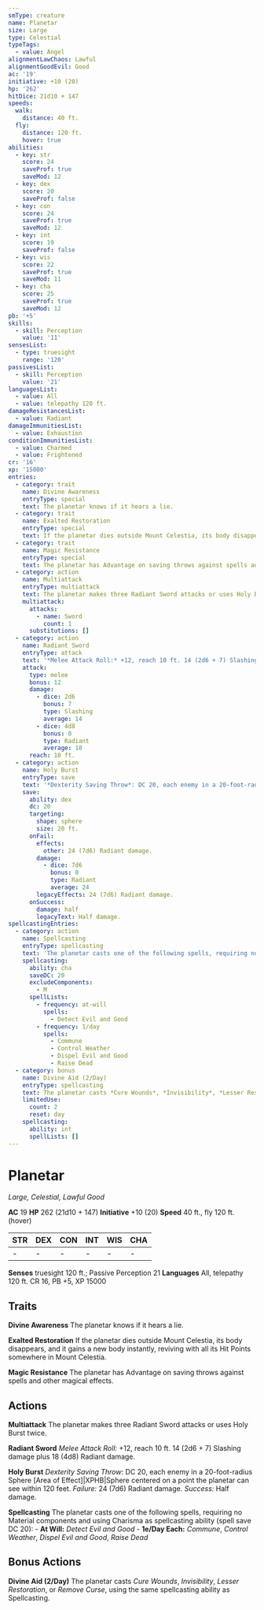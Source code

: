 ```yaml
---
smType: creature
name: Planetar
size: Large
type: Celestial
typeTags:
  - value: Angel
alignmentLawChaos: Lawful
alignmentGoodEvil: Good
ac: '19'
initiative: +10 (20)
hp: '262'
hitDice: 21d10 + 147
speeds:
  walk:
    distance: 40 ft.
  fly:
    distance: 120 ft.
    hover: true
abilities:
  - key: str
    score: 24
    saveProf: true
    saveMod: 12
  - key: dex
    score: 20
    saveProf: false
  - key: con
    score: 24
    saveProf: true
    saveMod: 12
  - key: int
    score: 19
    saveProf: false
  - key: wis
    score: 22
    saveProf: true
    saveMod: 11
  - key: cha
    score: 25
    saveProf: true
    saveMod: 12
pb: '+5'
skills:
  - skill: Perception
    value: '11'
sensesList:
  - type: truesight
    range: '120'
passivesList:
  - skill: Perception
    value: '21'
languagesList:
  - value: All
  - value: telepathy 120 ft.
damageResistancesList:
  - value: Radiant
damageImmunitiesList:
  - value: Exhaustion
conditionImmunitiesList:
  - value: Charmed
  - value: Frightened
cr: '16'
xp: '15000'
entries:
  - category: trait
    name: Divine Awareness
    entryType: special
    text: The planetar knows if it hears a lie.
  - category: trait
    name: Exalted Restoration
    entryType: special
    text: If the planetar dies outside Mount Celestia, its body disappears, and it gains a new body instantly, reviving with all its Hit Points somewhere in Mount Celestia.
  - category: trait
    name: Magic Resistance
    entryType: special
    text: The planetar has Advantage on saving throws against spells and other magical effects.
  - category: action
    name: Multiattack
    entryType: multiattack
    text: The planetar makes three Radiant Sword attacks or uses Holy Burst twice.
    multiattack:
      attacks:
        - name: Sword
          count: 1
      substitutions: []
  - category: action
    name: Radiant Sword
    entryType: attack
    text: '*Melee Attack Roll:* +12, reach 10 ft. 14 (2d6 + 7) Slashing damage plus 18 (4d8) Radiant damage.'
    attack:
      type: melee
      bonus: 12
      damage:
        - dice: 2d6
          bonus: 7
          type: Slashing
          average: 14
        - dice: 4d8
          bonus: 0
          type: Radiant
          average: 18
      reach: 10 ft.
  - category: action
    name: Holy Burst
    entryType: save
    text: '*Dexterity Saving Throw*: DC 20, each enemy in a 20-foot-radius Sphere [Area of Effect]|XPHB|Sphere centered on a point the planetar can see within 120 feet. *Failure:*  24 (7d6) Radiant damage. *Success:*  Half damage.'
    save:
      ability: dex
      dc: 20
      targeting:
        shape: sphere
        size: 20 ft.
      onFail:
        effects:
          other: 24 (7d6) Radiant damage.
        damage:
          - dice: 7d6
            bonus: 0
            type: Radiant
            average: 24
        legacyEffects: 24 (7d6) Radiant damage.
      onSuccess:
        damage: half
        legacyText: Half damage.
spellcastingEntries:
  - category: action
    name: Spellcasting
    entryType: spellcasting
    text: 'The planetar casts one of the following spells, requiring no Material components and using Charisma as spellcasting ability (spell save DC 20): - **At Will:** *Detect Evil and Good* - **1e/Day Each:** *Commune*, *Control Weather*, *Dispel Evil and Good*, *Raise Dead*'
    spellcasting:
      ability: cha
      saveDC: 20
      excludeComponents:
        - M
      spellLists:
        - frequency: at-will
          spells:
            - Detect Evil and Good
        - frequency: 1/day
          spells:
            - Commune
            - Control Weather
            - Dispel Evil and Good
            - Raise Dead
  - category: bonus
    name: Divine Aid (2/Day)
    entryType: spellcasting
    text: The planetar casts *Cure Wounds*, *Invisibility*, *Lesser Restoration*, or *Remove Curse*, using the same spellcasting ability as Spellcasting.
    limitedUse:
      count: 2
      reset: day
    spellcasting:
      ability: int
      spellLists: []
---
```


# Planetar
*Large, Celestial, Lawful Good*

**AC** 19
**HP** 262 (21d10 + 147)
**Initiative** +10 (20)
**Speed** 40 ft., fly 120 ft. (hover)

| STR | DEX | CON | INT | WIS | CHA |
| --- | --- | --- | --- | --- | --- |
| - | - | - | - | - | - |

**Senses** truesight 120 ft.; Passive Perception 21
**Languages** All, telepathy 120 ft.
CR 16, PB +5, XP 15000

## Traits

**Divine Awareness**
The planetar knows if it hears a lie.

**Exalted Restoration**
If the planetar dies outside Mount Celestia, its body disappears, and it gains a new body instantly, reviving with all its Hit Points somewhere in Mount Celestia.

**Magic Resistance**
The planetar has Advantage on saving throws against spells and other magical effects.

## Actions

**Multiattack**
The planetar makes three Radiant Sword attacks or uses Holy Burst twice.

**Radiant Sword**
*Melee Attack Roll:* +12, reach 10 ft. 14 (2d6 + 7) Slashing damage plus 18 (4d8) Radiant damage.

**Holy Burst**
*Dexterity Saving Throw*: DC 20, each enemy in a 20-foot-radius Sphere [Area of Effect]|XPHB|Sphere centered on a point the planetar can see within 120 feet. *Failure:*  24 (7d6) Radiant damage. *Success:*  Half damage.

**Spellcasting**
The planetar casts one of the following spells, requiring no Material components and using Charisma as spellcasting ability (spell save DC 20): - **At Will:** *Detect Evil and Good* - **1e/Day Each:** *Commune*, *Control Weather*, *Dispel Evil and Good*, *Raise Dead*

## Bonus Actions

**Divine Aid (2/Day)**
The planetar casts *Cure Wounds*, *Invisibility*, *Lesser Restoration*, or *Remove Curse*, using the same spellcasting ability as Spellcasting.
